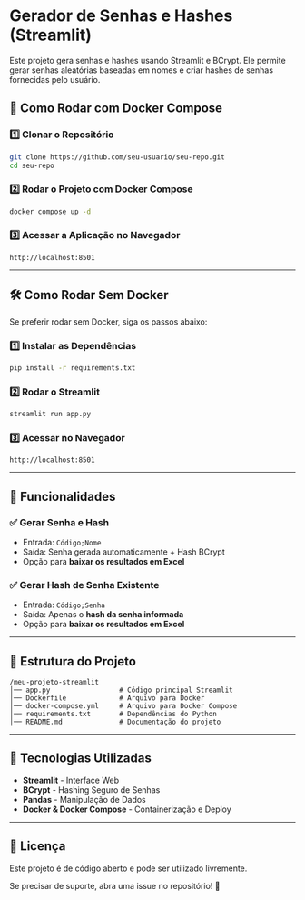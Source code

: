 # Gerador de Senhas e Hashes (Streamlit)

Este projeto gera senhas e hashes usando Streamlit e BCrypt. Ele permite gerar senhas aleatórias baseadas em nomes e criar hashes de senhas fornecidas pelo usuário.

## 🚀 Como Rodar com Docker Compose

### 1️⃣ Clonar o Repositório
```sh
git clone https://github.com/seu-usuario/seu-repo.git
cd seu-repo
```

### 2️⃣ Rodar o Projeto com Docker Compose
```sh
docker compose up -d
```

### 3️⃣ Acessar a Aplicação no Navegador
```
http://localhost:8501
```

---

## 🛠 Como Rodar Sem Docker
Se preferir rodar sem Docker, siga os passos abaixo:

### 1️⃣ Instalar as Dependências
```sh
pip install -r requirements.txt
```

### 2️⃣ Rodar o Streamlit
```sh
streamlit run app.py
```

### 3️⃣ Acessar no Navegador
```
http://localhost:8501
```

---

## 📌 Funcionalidades

### ✅ Gerar Senha e Hash
- Entrada: `Código;Nome`
- Saída: Senha gerada automaticamente + Hash BCrypt
- Opção para **baixar os resultados em Excel**

### ✅ Gerar Hash de Senha Existente
- Entrada: `Código;Senha`
- Saída: Apenas o **hash da senha informada**
- Opção para **baixar os resultados em Excel**

---

## 📜 Estrutura do Projeto
```
/meu-projeto-streamlit
│── app.py                 # Código principal Streamlit
│── Dockerfile             # Arquivo para Docker
│── docker-compose.yml     # Arquivo para Docker Compose
│── requirements.txt       # Dependências do Python
│── README.md              # Documentação do projeto
```

---

## 📌 Tecnologias Utilizadas
- **Streamlit** - Interface Web
- **BCrypt** - Hashing Seguro de Senhas
- **Pandas** - Manipulação de Dados
- **Docker & Docker Compose** - Containerização e Deploy

---

## 📖 Licença
Este projeto é de código aberto e pode ser utilizado livremente.

Se precisar de suporte, abra uma issue no repositório! 🚀

